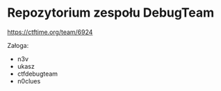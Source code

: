 Repozytorium zespołu DebugTeam
=========
https://ctftime.org/team/6924


Załoga:
* n3v
* ukasz
* ctfdebugteam
* n0clues

